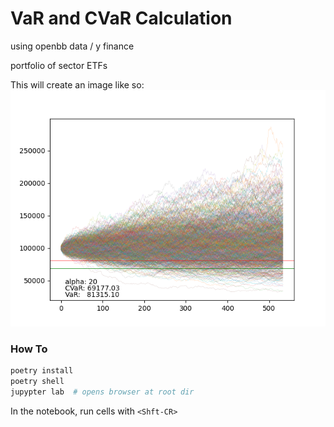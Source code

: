# VaR and CVaR Calculation

using openbb data / y finance

portfolio of sector ETFs

This will create an image like so:
![mc_portfolio](./CalcVaR/plot.png)

### How To

```bash
poetry install
poetry shell
jupypter lab  # opens browser at root dir
```

In the notebook, run cells with `<Shft-CR>`
